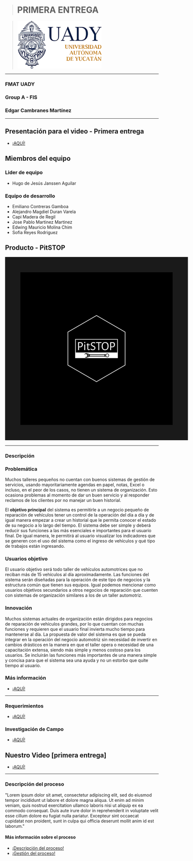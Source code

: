 > # PRIMERA ENTREGA

>![UADY Logo][image]

[image]: https://github.com/hjanssena/FIS-Proyecto/blob/51821d532b165e06113d6b3e2b2dfcfcaa65f2e7/Assets/Logo_UADY.png

---
### FMAT UADY
### Group A - FIS
### Edgar Cambranes Martínez
---
## Presentación para el video - Primera entrega
- [¡AQUÍ!]()

## Miembros del equipo

### Lider de equipo
 - Hugo de Jesús Janssen Aguilar 
 
### Equipo de desarrollo
 - Emiliano Contreras Gamboa 
 - Alejandro Magdiel Duran Varela
 - Capi Madera de Regil
 - Jose Pablo Martinez Martinez
 - Edwing Mauricio Molina Chim
 - Sofia Reyes Rodriguez 

## Producto - PitSTOP

<img src="https://github.com/hjanssena/FIS-Proyecto/blob/5b27fe233cfb94c14088c9de1308ea69ebce6c11/Assets/Logo_PitSTOP.jpg" width="500" height="500" border="50"/>

---

### Descripción

### Problemática
Muchos talleres pequeños no cuentan con buenos sistemas de gestión de servicios, usando mayoritariamente agendas en papel, notas, Excel o incluso, en el peor de los casos, no tienen un sistema de organización. Esto ocasiona problemas al momento de dar un buen servicio y al responder reclamos de los clientes por no manejar un buen historial.

El **objetivo principal** del sistema es permitirle a un negocio pequeño de reparación de vehículos tener un control de la operación del día a día y de igual manera empezar a crear un historial que le permita conocer el estado de su negocio a lo largo del tiempo. El sistema debe ser simple y deberá reducir sus funciones a las más esenciales e importantes para el usuario final. De igual manera, le permitirá al usuario visualizar los indicadores que se generen con el uso del sistema como el ingreso de vehículos y qué tipo de trabajos están ingresando.

### Usuarios objetivo
El usuario objetivo será todo taller de vehículos automotrices que no reciban más de 15 vehículos al día aproximadamente. Las funciones del sistema serán diseñadas para la operación de este tipo de negocios y la estructura común que tienen sus equipos. Igual podemos mencionar como usuarios objetivos secundarios a otros negocios de reparación que cuenten con sistemas de organización similares a los de un taller automotriz.

### Innovación

Muchos sistemas actuales de organización están dirigidos para negocios de reparación de vehículos grandes, por lo que cuentan con muchas funciones y requieren que el usuario final invierta mucho tiempo para mantenerse al día. La propuesta de valor del sistema es que se pueda integrar en la operación del negocio automotriz sin necesidad de invertir en cambios drásticos en la manera en que el taller opera o necesidad de una capacitación extensa, siendo más simple y menos costoso para los usuarios. Se incluirán las funciones más importantes de una manera simple y concisa para que el sistema sea una ayuda y no un estorbo que quite tiempo al usuario.


### Más información 

- [¡AQUÍ!](Producto/Product.md)

---
### Requerimientos

- [¡AQUÍ!]()

### Investigación de Campo

- [¡AQUÍ!](https://github.com/hjanssena/FIS-Proyecto/blob/d4e2137846f9641ad9e0998bac45105eecc70662/Artefactos/Investigaci%C3%B3n%20de%20campo.pdf)

## Nuestro Video [primera entrega]

- [¡AQUÍ!]()

---

### Descripción del proceso

"Lorem ipsum dolor sit amet, consectetur adipiscing elit, sed do eiusmod tempor incididunt ut labore et dolore magna aliqua. Ut enim ad minim veniam, quis nostrud exercitation ullamco laboris nisi ut aliquip ex ea commodo consequat. Duis aute irure dolor in reprehenderit in voluptate velit esse cillum dolore eu fugiat nulla pariatur. Excepteur sint occaecat cupidatat non proident, sunt in culpa qui officia deserunt mollit anim id est laborum."

#### Más información sobre el proceso

- [¡Descripción del proceso!](https://github.com/hjanssena/FIS-Proyecto/blob/4d93c51256f2446f45f37a6df3f2b2a714662da6/Roles%20-%20Organizaci%C3%B3n/Descripcion%20del%20proceso.md)
- [¡Gestión del proceso!](https://github.com/hjanssena/FIS-Proyecto/blob/4d93c51256f2446f45f37a6df3f2b2a714662da6/Roles%20-%20Organizaci%C3%B3n/Gestion%20del%20proceso.md)
